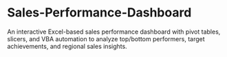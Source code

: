 # Sales-Performance-Dashboard
An interactive Excel-based sales performance dashboard with pivot tables, slicers, and VBA automation to analyze top/bottom performers, target achievements, and regional sales insights.
